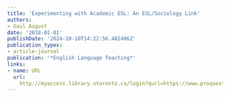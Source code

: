 ```yaml
---
title: 'Experimenting with Academic ESL: An ESL/Sociology Link'
authors:
- Gail August
date: '2018-01-01'
publishDate: '2024-10-10T14:22:56.482406Z'
publication_types:
- article-journal
publication: '*English Language Teaching*'
links:
- name: URL
  url: 
    http://myaccess.library.utoronto.ca/login?qurl=https://www.proquest.com/docview/2101894192?accountid=14771&bdid=38382&_bd=dLtF6VkhY6joW9Yapc3aZm%2BNBrs%3D
---
```

